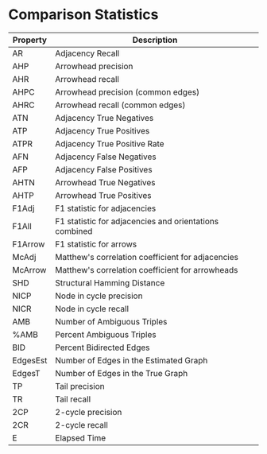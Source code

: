 # Comparison Statistics
|Property|Description                                           |
|--------|------------------------------------------------------|
|AR      |Adjacency Recall                                      |
|AHP     |Arrowhead precision                                   |
|AHR     |Arrowhead recall                                      |
|AHPC    |Arrowhead precision (common edges)                    |
|AHRC    |Arrowhead recall (common edges)                       |
|ATN     |Adjacency True Negatives                              |
|ATP     |Adjacency True Positives                              |
|ATPR    |Adjacency True Positive Rate                          |
|AFN     |Adjacency False Negatives                             |
|AFP     |Adjacency False Positives                             |
|AHTN    |Arrowhead True Negatives                              |
|AHTP    |Arrowhead True Positives                              |
|F1Adj   |F1 statistic for adjacencies                          |
|F1All   |F1 statistic for adjacencies and orientations combined|
|F1Arrow |F1 statistic for arrows                               |
|McAdj   |Matthew's correlation coefficient for adjacencies     |
|McArrow |Matthew's correlation coefficient for arrowheads      |
|SHD     |Structural Hamming Distance                           |
|NICP    |Node in cycle precision                               |
|NICR    |Node in cycle recall                                  |
|AMB     |Number of Ambiguous Triples                           |
|%AMB    |Percent Ambiguous Triples                             |
|BID     |Percent Bidirected Edges                              |
|EdgesEst|Number of Edges in the Estimated Graph                |
|EdgesT  |Number of Edges in the True Graph                     |
|TP      |Tail precision                                        |
|TR      |Tail recall                                           |
|2CP     |2-cycle precision                                     |
|2CR     |2-cycle recall                                        |
|E       |Elapsed Time                                          |
